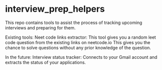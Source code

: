 # interview_prep_helpers
This repo contains tools to assist the process of tracking upcoming interviews and preparing for them.

Existing tools:
  Neet code links extractor:
    This tool gives you a random leet code question from the existing links on neetcode.io
    This gives you the chance to solve questions without any prior knowledge of the question.
    
  In the future:
    Interview status tracker:
      Connects to your Gmail account and extracts the status of your applications.
